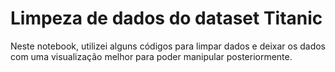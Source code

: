 # Limpeza de dados do dataset Titanic
Neste notebook, utilizei alguns códigos para limpar dados e deixar os dados com uma visualização melhor para poder manipular posteriormente.
